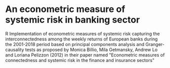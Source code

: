 # An econometric measure of systemic risk in banking sector
R Implementation of econometric measures of systemic risk capturing the interconnectedness among
the weekly returns of European banks during the 2001-2018 period based on principal
components analysis and Granger-causality tests as proposed by Monica Billio, Mila Getmansky, Andrew Lo and Loriana Pelizzon (2012) in their paper named "Econometric measures of connectedness and systemic risk in the finance and insurance sectors" 

